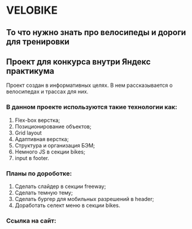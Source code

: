 # VELOBIKE 
## То что нужно знать про велосипеды и дороги для тренировки
## Проект для конкурса внутри Яндекс практикума

Проект создан в информативных целях. В нем рассказывается о велосипедах и трассах для них.

### В данном проекте используются такие технологии как: 
1. Flex-box верстка; 
2. Позиционирование объектов; 
3. Grid layout 
4. Адаптивная верстка; 
5. Структура и организация БЭМ;
6. Немного JS в секции bikes; 
7. input в footer.

### Планы по дороботке: 
1. Сделать слайдер в секции freeway; 
2. Сделать темную тему;
3. Сделать бургер для мобильных разрешений в header;
4. Доработать селект меню в секции bikes.

### Ссылка на сайт: 



